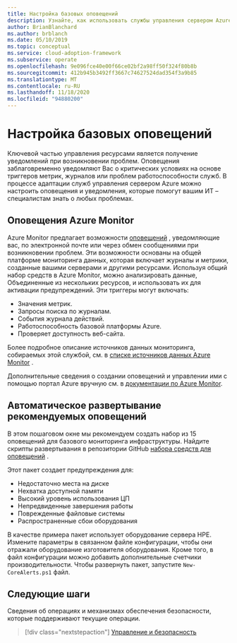 ```yaml
---
title: Настройка базовых оповещений
description: Узнайте, как использовать службы управления сервером Azure для настройки оповещений и уведомлений, которые помогают ИТ – специалистам в осведомлении о любых проблемах.
author: BrianBlanchard
ms.author: brblanch
ms.date: 05/10/2019
ms.topic: conceptual
ms.service: cloud-adoption-framework
ms.subservice: operate
ms.openlocfilehash: 9e096fce40e00f66ce02bf2a98ff50f324f80b8b
ms.sourcegitcommit: 412b945b3492ff3667c74627524dad354f3a9b85
ms.translationtype: MT
ms.contentlocale: ru-RU
ms.lasthandoff: 11/18/2020
ms.locfileid: "94880200"
---
```

# <a name="set-up-basic-alerts"></a>Настройка базовых оповещений

Ключевой частью управления ресурсами является получение уведомлений при возникновении проблем. Оповещения заблаговременно уведомляют Вас о критических условиях на основе триггеров метрик, журналов или проблем работоспособности служб. В процессе адаптации служб управления сервером Azure можно настроить оповещения и уведомления, которые помогут вашим ИТ – специалистам знать о любых проблемах.

## <a name="azure-monitor-alerts"></a>Оповещения Azure Monitor

Azure Monitor предлагает возможности [оповещений](/azure/azure-monitor/platform/alerts-overview) , уведомляющие вас, по электронной почте или через обмен сообщениями при возникновении проблем. Эти возможности основаны на общей платформе мониторинга данных, которая включает журналы и метрики, созданные вашими серверами и другими ресурсами. Используя общий набор средств в Azure Monitor, можно анализировать данные, Объединенные из нескольких ресурсов, и использовать их для активации предупреждений. Эти триггеры могут включать:

- Значения метрик.
- Запросы поиска по журналам.
- События журнала действий.
- Работоспособность базовой платформы Azure.
- Проверяет доступность веб-сайта.

Более подробное описание источников данных мониторинга, собираемых этой службой, см. в [списке источников данных Azure Monitor](/azure/azure-monitor/platform/data-sources) .

Дополнительные сведения о создании оповещений и управлении ими с помощью портал Azure вручную см. в [документации по Azure Monitor](/azure/azure-monitor/platform/alerts-metric).

## <a name="automated-deployment-of-recommended-alerts"></a>Автоматическое развертывание рекомендуемых оповещений

<!-- docutune:casing "Alert Toolkit" -->

В этом пошаговом окне мы рекомендуем создать набор из 15 оповещений для базового мониторинга инфраструктуры. Найдите скрипты развертывания в репозитории GitHub [набора средств для оповещений](https://github.com/Microsoft/manageability-toolkits) .

Этот пакет создает предупреждения для:

- Недостаточно места на диске
- Нехватка доступной памяти
- Высокий уровень использования ЦП
- Непредвиденные завершения работы
- Поврежденные файловые системы
- Распространенные сбои оборудования

В качестве примера пакет использует оборудование сервера HPE. Измените параметры в связанном файле конфигурации, чтобы они отражали оборудование изготовителя оборудования. Кроме того, в файл конфигурации можно добавить дополнительные счетчики производительности. Чтобы развернуть пакет, запустите `New-CoreAlerts.ps1` файл.

## <a name="next-steps"></a>Следующие шаги

Сведения об операциях и механизмах обеспечения безопасности, которые поддерживают текущие операции.

> [!div class="nextstepaction"]
> [Управление и безопасность](./ongoing-management-overview.md)

